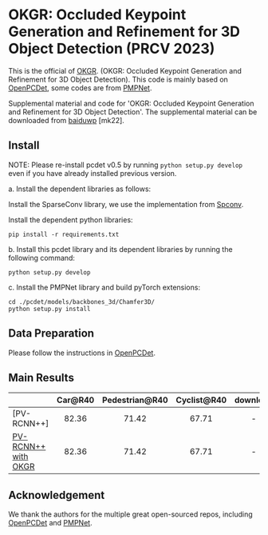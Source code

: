 # OKGR: Occluded Keypoint Generation and Refinement for 3D Object Detection (PRCV 2023)
This is the official of [OKGR](https://github.com/Mingqj/OKGR/). (OKGR: Occluded Keypoint Generation and Refinement for 3D Object Detection). This code is mainly based on [OpenPCDet](https://github.com/open-mmlab/OpenPCDet), some codes are from [PMPNet](https://github.com/diviswen/PMP-Net).

Supplemental material and code for 'OKGR: Occluded Keypoint Generation and Refinement for 3D Object Detection'.
The supplemental material can be downloaded from [baiduwp](https://pan.baidu.com/s/18wt2LT4dgXg8pa0zYded-w) [mk22].

## Install
NOTE: Please re-install pcdet v0.5 by running `python setup.py develop` even if you have already installed previous version.

a. Install the dependent libraries as follows: 

Install the SparseConv library, we use the implementation from [Spconv](https://github.com/traveller59/spconv).

Install the dependent python libraries: 

```shell
pip install -r requirements.txt
```

b. Install this pcdet library and its dependent libraries by running the following command:
```shell
python setup.py develop
```

c. Install the PMPNet library and build pyTorch extensions:
```shell
cd ./pcdet/models/backbones_3d/Chamfer3D/
python setup.py install
```

## Data Preparation
Please follow the instructions in [OpenPCDet](https://github.com/open-mmlab/OpenPCDet).

## Main Results
|                                             | Car@R40 | Pedestrian@R40 | Cyclist@R40  | download | 
|---------------------------------------------|:-------:|:-------:|:-------:|:---------:|
| [PV-RCNN++] | 82.36 | 71.42 | 67.71 | - | 
| [PV-RCNN++ with OKGR](tools/cfgs/kitti_models/pvrcnn_pp.yaml) | 82.36 | 71.42 | 67.71 | - | 


## Acknowledgement
We thank the authors for the multiple great open-sourced repos, including [OpenPCDet](https://github.com/open-mmlab/OpenPCDet) and [PMPNet](https://github.com/diviswen/PMP-Net).
